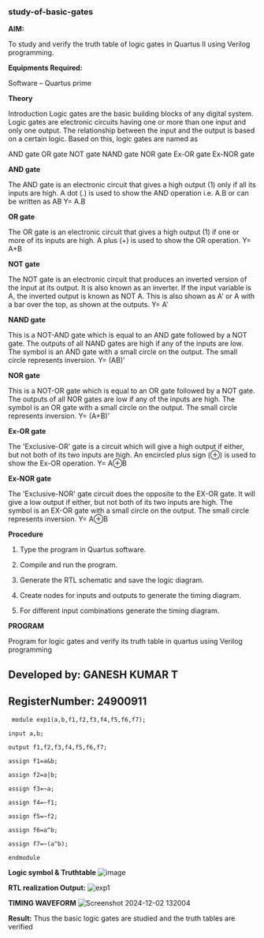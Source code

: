 ### study-of-basic-gates

**AIM:** 

To study and verify the truth table of logic gates in Quartus II using Verilog programming.

**Equipments Required:**

Software – Quartus prime 

**Theory**

Introduction Logic gates are the basic building blocks of any digital system. Logic gates are electronic circuits having one or more than one input and only one output. The relationship between the input and the output is based on a certain logic. Based on this, logic gates are named as

AND gate OR gate NOT gate NAND gate NOR gate Ex-OR gate Ex-NOR gate

**AND gate**

The AND gate is an electronic circuit that gives a high output (1) only if all its inputs are high. A dot (.) is used to show the AND operation i.e. A.B or can be written as AB
Y= A.B

**OR gate** 

The OR gate is an electronic circuit that gives a high output (1) if one or more of its inputs are high. A plus (+) is used to show the OR operation.
Y= A+B

**NOT gate**

The NOT gate is an electronic circuit that produces an inverted version of the input at its output. It is also known as an inverter. If the input variable is A, the inverted output is known as NOT A. This is also shown as A' or A with a bar over the top, as shown at the outputs.
Y= A'

**NAND gate**

This is a NOT-AND gate which is equal to an AND gate followed by a NOT gate. The outputs of all NAND gates are high if any of the inputs are low. The symbol is an AND gate with a small circle on the output. The small circle represents inversion.
Y= (AB)’

**NOR gate**

This is a NOT-OR gate which is equal to an OR gate followed by a NOT gate. The outputs of all NOR gates are low if any of the inputs are high. The symbol is an OR gate with a small circle on the output. The small circle represents inversion.
Y= (A+B)’

**Ex-OR gate**

The 'Exclusive-OR' gate is a circuit which will give a high output if either, but not both of its two inputs are high. An encircled plus sign (⊕) is used to show the Ex-OR operation.
Y= A⊕B

**Ex-NOR gate**

The 'Exclusive-NOR' gate circuit does the opposite to the EX-OR gate. It will give a low output if either, but not both of its two inputs are high. The symbol is an EX-OR gate with a small circle on the output. The small circle represents inversion.
Y= A⊕B

**Procedure** 

1.	Type the program in Quartus software.

2.	Compile and run the program.

3.	Generate the RTL schematic and save the logic diagram.

4.	Create nodes for inputs and outputs to generate the timing diagram.

5.	For different input combinations generate the timing diagram.


**PROGRAM**

Program for logic gates and verify its truth table in quartus using Verilog programming

 ## Developed by: GANESH KUMAR T
 ## RegisterNumber: 24900911

     module exp1(a,b,f1,f2,f3,f4,f5,f6,f7);
    
    input a,b;
    
    output f1,f2,f3,f4,f5,f6,f7;
    
    assign f1=a&b;
    
    assign f2=a|b;
    
    assign f3=~a;
    
    assign f4=~f1;
    
    assign f5=~f2;
    
    assign f6=a^b;
    
    assign f7=~(a^b);
    
    endmodule
 
**Logic symbol & Truthtable**
![image](https://github.com/user-attachments/assets/380f0419-7b0b-4b6b-aa72-5bb7a88f05c2)

**RTL realization Output:** 
![exp1](https://github.com/user-attachments/assets/ccaa07a0-757d-423f-ba89-12d3bbe38e56)


**TIMING WAVEFORM**
![Screenshot 2024-12-02 132004](https://github.com/user-attachments/assets/f5193de1-07ab-461a-a705-90e414927904)


**Result:**
Thus the basic logic gates are studied and the truth tables are verified


